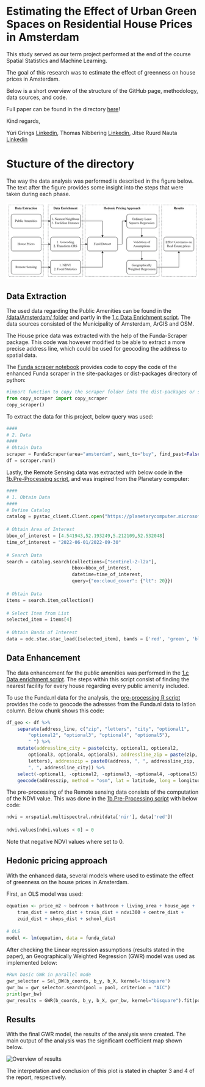 Estimating the Effect of Urban Green Spaces on Residential House Prices in Amsterdam
================

This study served as our term project performed at the end of the course
Spatial Statistics and Machine Learning.

The goal of this research was to estimate the effect of greenness on
house prices in Amsterdam.

Below is a short overview of the structure of the GitHub page,
methodology, data sources, and code.

Full paper can be found in the directory
[here](https://github.com/JitseRuurd/Amsterdam_Urban_Green/blob/main/Paper/Term-Project---Grings%2C-Nauta%2C-Nibbering.pdf)!

Kind regards,

Yúri Grings [Linkedin](https://www.linkedin.com/in/yurigrings/), Thomas
Nibbering [Linkedin](https://www.linkedin.com/in/thomas-nibbering/),
Jitse Ruurd Nauta
[Linkedin](https://www.linkedin.com/in/jitseruurdnauta/)

# Stucture of the directory

The way the data analysis was performed is described in the figure
below. The text after the figure provides some insight into the steps
that were taken during each phase.

![Overview of methods](Paper/figures/Methods.png)

## Data Extraction

The used data regarding the Public Amenities can be found in the
[/data/Amsterdam/
folder](https://github.com/JitseRuurd/Amsterdam_Urban_Green/tree/main/data/Amsterdam)
and partly in the [1.c Data Enrichment
script](https://github.com/JitseRuurd/Amsterdam_Urban_Green/blob/main/1c.%20Data%20enrichment.R).
The data sources consisted of the Municipality of Amsterdam, ArGIS and
OSM.

The House price data was extracted with the help of the Funda-Scraper
package. This code was however modified to be able to extract a more
precise address line, which could be used for geocoding the address to
spatial data.

The [Funda scraper
notebook](https://github.com/JitseRuurd/Amsterdam_Urban_Green/blob/main/Scraper/Scraper.ipynb)
provides code to copy the code of the enhanced Funda scraper in the
site-packages or dist-packages directory of python:

``` python
#import function to copy the scraper folder into the dist-packages or site-packages libraries
from copy_scraper import copy_scraper
copy_scraper()
```

To extract the data for this project, below query was used:

``` python
####
# 2. Data
####
# Obtain Data
scraper = FundaScraper(area="amsterdam", want_to="buy", find_past=False, n_pages = 1000)
df = scraper.run()
```

Lastly, the Remote Sensing data was extracted with below code in the
[1b.Pre-Processing
script](https://github.com/JitseRuurd/Amsterdam_Urban_Green/blob/main/1b.%20Pre-Processing.ipynb),
and was inspired from the Planetary computer:

``` python
####
# 1. Obtain Data
####
# Define Catalog
catalog = pystac_client.Client.open("https://planetarycomputer.microsoft.com/api/stac/v1",modifier=planetary_computer.sign_inplace)

# Obtain Area of Interest
bbox_of_interest = [4.541943,52.193249,5.212109,52.532048] 
time_of_interest = "2022-06-01/2022-09-30" 

# Search Data
search = catalog.search(collections=["sentinel-2-l2a"],
                        bbox=bbox_of_interest,
                        datetime=time_of_interest,
                        query={"eo:cloud_cover": {"lt": 20}})

# Obtain Data
items = search.item_collection()

# Select Item from List
selected_item = items[4]

# Obtain Bands of Interest
data = odc.stac.stac_load([selected_item], bands = ['red', 'green', 'blue', 'nir'], bbox = bbox_of_interest).isel(time=0)
```

## Data Enhancement

The data enhancement for the public amenities was performed in the [1.c
Data enrichment
script](https://github.com/JitseRuurd/Amsterdam_Urban_Green/blob/main/1c.%20Data%20enrichment.R).
The steps within this script consist of finding the nearest facility for
every house regarding every public amenity included.

To use the Funda.nl data for the analysis, the [pre-processing R
script](https://github.com/JitseRuurd/Amsterdam_Urban_Green/blob/main/1a.%20Pre-processing.R)
provides the code to geocode the adresses from the Funda.nl data to
latlon column. Below chunk shows this code:

``` r
df_geo <- df %>%
    separate(address_line, c("zip", "letters", "city", "optional1",
        "optional2", "optional3", "optional4", "optional5"),
        " ") %>%
    mutate(addressline_city = paste(city, optional1, optional2,
        optional3, optional4, optional5), addressline_zip = paste(zip,
        letters), addresszip = paste0(address, ", ", addressline_zip,
        ", ", addressline_city)) %>%
    select(-optional1, -optional2, -optional3, -optional4, -optional5) %>%
    geocode(addresszip, method = "osm", lat = latitude, long = longitude)
```

The pre-processing of the Remote sensing data consists of the
computation of the NDVI value. This was done in the [1b.Pre-Processing
script](https://github.com/JitseRuurd/Amsterdam_Urban_Green/blob/main/1b.%20Pre-Processing.ipynb)
with below code:

``` python
ndvi = xrspatial.multispectral.ndvi(data['nir'], data['red'])

ndvi.values[ndvi.values < 0] = 0
```

Note that negative NDVI values where set to 0.

## Hedonic pricing approach

With the enhanced data, several models where used to estimate the effect
of greenness on the house prices in Amsterdam.

First, an OLS model was used:

``` r
equation <- price_m2 ~ bedroom + bathroom + living_area + house_age +
    tram_dist + metro_dist + train_dist + ndvi300 + centre_dist +
    zuid_dist + shops_dist + school_dist

# OLS
model <- lm(equation, data = funda_data)
```

After checking the Linear regression assumptions (results stated in the
paper), an Geographically Weighted Regression (GWR) model was used as
implemented below:

``` python
#Run basic GWR in parallel mode
gwr_selector = Sel_BW(b_coords, b_y, b_X, kernel='bisquare')
gwr_bw = gwr_selector.search(pool = pool, criterion = "AIC") 
print(gwr_bw)
gwr_results = GWR(b_coords, b_y, b_X, gwr_bw, kernel="bisquare").fit(pool = pool)
```

## Results

With the final GWR model, the results of the analysis were created. The
main output of the analysis was the significant coefficient map shown
below.

![Overview of
results](Paper/figures/Economic_Value_Urban_Green_clip.png)

The interpetation and conclusion of this plot is stated in chapter 3 and
4 of the report, respectively.
